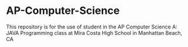 AP-Computer-Science
===================

This repository is for the use of student in the AP Computer Science A: JAVA Programming class at Mira Costa High School in Manhattan Beach, CA
